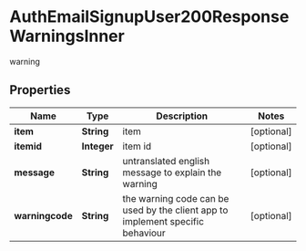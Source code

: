 

# AuthEmailSignupUser200ResponseWarningsInner

warning

## Properties

| Name | Type | Description | Notes |
|------------ | ------------- | ------------- | -------------|
|**item** | **String** | item |  [optional] |
|**itemid** | **Integer** | item id |  [optional] |
|**message** | **String** | untranslated english message to explain the warning |  [optional] |
|**warningcode** | **String** | the warning code can be used by the client app to implement specific behaviour |  [optional] |



